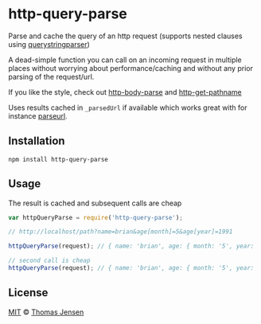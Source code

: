 # http-query-parse

Parse and cache the query of an http request (supports nested clauses
using [querystringparser](https://github.com/petkaantonov/querystringparser))

A dead-simple function you can call on an incoming request in
multiple places without worrying about performance/caching and
without any prior parsing of the request/url.

If you like the style, check out
[http-body-parse](https://github.com/tjconcept/njs-http-body-parse)
and [http-get-pathname](https://github.com/tjconcept/njs-http-get-pathname)

Uses results cached in `_parsedUrl` if available which works great with
for instance [parseurl](https://www.npmjs.org/package/parseurl).

## Installation

```shell
npm install http-query-parse
```

## Usage

The result is cached and subsequent calls are cheap

```js
var httpQueryParse = require('http-query-parse');

// http://localhost/path?name=brian&age[month]=5&age[year]=1991

httpQueryParse(request); // { name: 'brian', age: { month: '5', year: '1991' } }

// second call is cheap
httpQueryParse(request); // { name: 'brian', age: { month: '5', year: '1991' } }
```

## License

[MIT](http://opensource.org/licenses/MIT) © [Thomas Jensen](http://tjconcept.dk)
